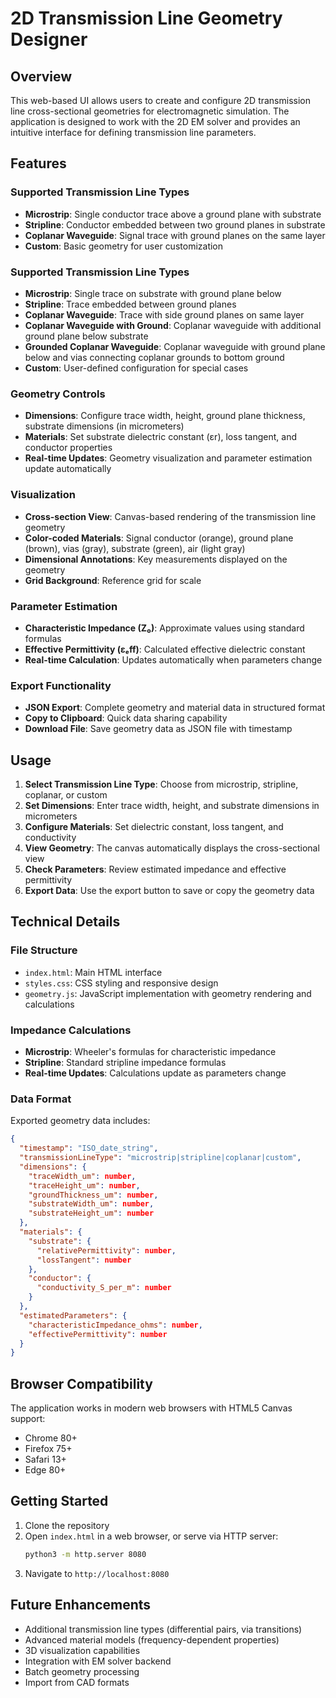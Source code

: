 # 2D Transmission Line Geometry Designer

## Overview

This web-based UI allows users to create and configure 2D transmission line cross-sectional geometries for electromagnetic simulation. The application is designed to work with the 2D EM solver and provides an intuitive interface for defining transmission line parameters.

## Features

### Supported Transmission Line Types
- **Microstrip**: Single conductor trace above a ground plane with substrate
- **Stripline**: Conductor embedded between two ground planes in substrate
- **Coplanar Waveguide**: Signal trace with ground planes on the same layer
- **Custom**: Basic geometry for user customization

### Supported Transmission Line Types
- **Microstrip**: Single trace on substrate with ground plane below
- **Stripline**: Trace embedded between ground planes
- **Coplanar Waveguide**: Trace with side ground planes on same layer  
- **Coplanar Waveguide with Ground**: Coplanar waveguide with additional ground plane below substrate
- **Grounded Coplanar Waveguide**: Coplanar waveguide with ground plane below and vias connecting coplanar grounds to bottom ground
- **Custom**: User-defined configuration for special cases

### Geometry Controls
- **Dimensions**: Configure trace width, height, ground plane thickness, substrate dimensions (in micrometers)
- **Materials**: Set substrate dielectric constant (εr), loss tangent, and conductor properties
- **Real-time Updates**: Geometry visualization and parameter estimation update automatically

### Visualization
- **Cross-section View**: Canvas-based rendering of the transmission line geometry
- **Color-coded Materials**: Signal conductor (orange), ground plane (brown), vias (gray), substrate (green), air (light gray)
- **Dimensional Annotations**: Key measurements displayed on the geometry
- **Grid Background**: Reference grid for scale

### Parameter Estimation
- **Characteristic Impedance (Z₀)**: Approximate values using standard formulas
- **Effective Permittivity (εₑff)**: Calculated effective dielectric constant
- **Real-time Calculation**: Updates automatically when parameters change

### Export Functionality
- **JSON Export**: Complete geometry and material data in structured format
- **Copy to Clipboard**: Quick data sharing capability
- **Download File**: Save geometry data as JSON file with timestamp

## Usage

1. **Select Transmission Line Type**: Choose from microstrip, stripline, coplanar, or custom
2. **Set Dimensions**: Enter trace width, height, and substrate dimensions in micrometers
3. **Configure Materials**: Set dielectric constant, loss tangent, and conductivity
4. **View Geometry**: The canvas automatically displays the cross-sectional view
5. **Check Parameters**: Review estimated impedance and effective permittivity
6. **Export Data**: Use the export button to save or copy the geometry data

## Technical Details

### File Structure
- `index.html`: Main HTML interface
- `styles.css`: CSS styling and responsive design
- `geometry.js`: JavaScript implementation with geometry rendering and calculations

### Impedance Calculations
- **Microstrip**: Wheeler's formulas for characteristic impedance
- **Stripline**: Standard stripline impedance formulas
- **Real-time Updates**: Calculations update as parameters change

### Data Format
Exported geometry data includes:
```json
{
  "timestamp": "ISO_date_string",
  "transmissionLineType": "microstrip|stripline|coplanar|custom",
  "dimensions": {
    "traceWidth_um": number,
    "traceHeight_um": number,
    "groundThickness_um": number,
    "substrateWidth_um": number,
    "substrateHeight_um": number
  },
  "materials": {
    "substrate": {
      "relativePermittivity": number,
      "lossTangent": number
    },
    "conductor": {
      "conductivity_S_per_m": number
    }
  },
  "estimatedParameters": {
    "characteristicImpedance_ohms": number,
    "effectivePermittivity": number
  }
}
```

## Browser Compatibility

The application works in modern web browsers with HTML5 Canvas support:
- Chrome 80+
- Firefox 75+
- Safari 13+
- Edge 80+

## Getting Started

1. Clone the repository
2. Open `index.html` in a web browser, or serve via HTTP server:
   ```bash
   python3 -m http.server 8080
   ```
3. Navigate to `http://localhost:8080`

## Future Enhancements

- Additional transmission line types (differential pairs, via transitions)
- Advanced material models (frequency-dependent properties)
- 3D visualization capabilities
- Integration with EM solver backend
- Batch geometry processing
- Import from CAD formats